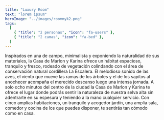 ```yaml
---
title: "Luxury Room"
text: "lorem ipsum"
heroImage: "../images/roommyk2.png"
tags:
  [
    { "title": "2 personas", "icon": "fa-users" },
    { "title": "2 camas", "icon": "fa-bed" },
  ]
---
```


Inspirados en una de campo, minimalista y exponiendo la naturalidad de sus materiales, la Casa de Marlon y Karina ofrece un hábitat espacioso, tranquilo y fresco, rodeado de vegetación colindando con el área de conservación natural cordillera La Escalera. El melodioso sonido de las aves, el viento que mueve las ramas de los árboles y el de los sapitos al anochecer acompaña el merecido descanso luego una intensa jornada.
A solo ocho minutos del centro de la ciudad la Casa de Marlon y Karina te ofrece el lugar donde podrás sentir la naturaleza de nuestra selva alta sin adentrarte en su espesura y teniendo a la mano cualquier servicio.
Con cinco amplias habitaciones, un tranquilo y acogedor jardín, una amplia sala, comedor y cocina de los que puedes disponer, te sentirás tan cómodo como en casa.
